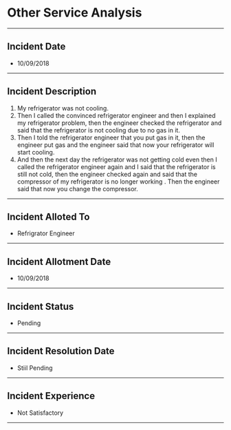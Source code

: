 # Other Service Analysis
---------
## Incident Date
* 10/09/2018
---------
## Incident Description
1. My refrigerator was not cooling.
2. Then I called the convinced refrigerator engineer and then I explained my refrigerator problem, then the engineer checked the refrigerator and said that the refrigerator is not cooling due to no gas in it.
3. Then I told the refrigerator engineer that you put gas in it, then the engineer put gas and the engineer said that now your refrigerator will start cooling.
4. And then the next day the refrigerator was not getting cold even then I called the refrigerator engineer again and I said that the refrigerator is still not cold, then the engineer checked again and said that the compressor of my refrigerator is no longer working . Then the engineer said that now you change the compressor.
-----------------------------------------------
## Incident Alloted To
- Refrigrator Engineer
----------
## Incident Allotment Date
- 10/09/2018
-----------
## Incident Status
- Pending
-----------
## Incident Resolution Date
- Stiil Pending
-----------
## Incident Experience
- Not Satisfactory
-----------
